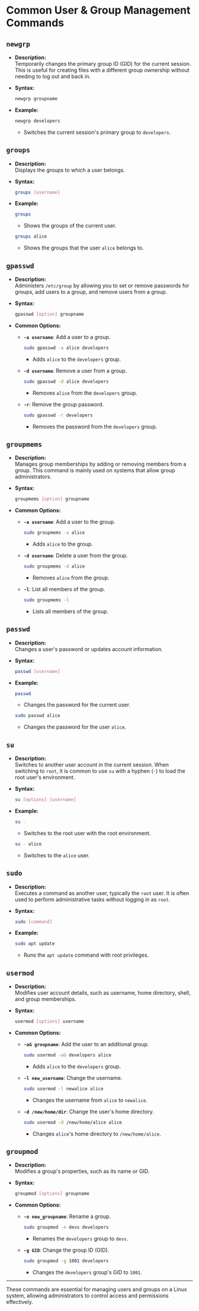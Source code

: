 # Common User & Group Management Commands

## `newgrp`
- **Description:**  
  Temporarily changes the primary group ID (GID) for the current session. This is useful for creating files with a different group ownership without needing to log out and back in.

- **Syntax:**
  ```sh
  newgrp groupname
  ```

- **Example:**
  ```sh
  newgrp developers
  ```
  - Switches the current session's primary group to `developers`.

## `groups`
- **Description:**  
  Displays the groups to which a user belongs.

- **Syntax:**
  ```sh
  groups [username]
  ```

- **Example:**
  ```sh
  groups
  ```
  - Shows the groups of the current user.

  ```sh
  groups alice
  ```
  - Shows the groups that the user `alice` belongs to.

## `gpasswd`
- **Description:**  
  Administers `/etc/group` by allowing you to set or remove passwords for groups, add users to a group, and remove users from a group.

- **Syntax:**
  ```sh
  gpasswd [option] groupname
  ```

- **Common Options:**
  - **`-a username`**: Add a user to a group.
    ```sh
    sudo gpasswd -a alice developers
    ```
    - Adds `alice` to the `developers` group.
  
  - **`-d username`**: Remove a user from a group.
    ```sh
    sudo gpasswd -d alice developers
    ```
    - Removes `alice` from the `developers` group.

  - **`-r`**: Remove the group password.
    ```sh
    sudo gpasswd -r developers
    ```
    - Removes the password from the `developers` group.

## `groupmems`
- **Description:**  
  Manages group memberships by adding or removing members from a group. This command is mainly used on systems that allow group administrators.

- **Syntax:**
  ```sh
  groupmems [option] groupname
  ```

- **Common Options:**
  - **`-a username`**: Add a user to the group.
    ```sh
    sudo groupmems -a alice
    ```
    - Adds `alice` to the group.

  - **`-d username`**: Delete a user from the group.
    ```sh
    sudo groupmems -d alice
    ```
    - Removes `alice` from the group.

  - **`-l`**: List all members of the group.
    ```sh
    sudo groupmems -l
    ```
    - Lists all members of the group.

## `passwd`
- **Description:**  
  Changes a user's password or updates account information.

- **Syntax:**
  ```sh
  passwd [username]
  ```

- **Example:**
  ```sh
  passwd
  ```
  - Changes the password for the current user.

  ```sh
  sudo passwd alice
  ```
  - Changes the password for the user `alice`.

## `su`
- **Description:**  
  Switches to another user account in the current session. When switching to `root`, it is common to use `su` with a hyphen (`-`) to load the root user's environment.

- **Syntax:**
  ```sh
  su [options] [username]
  ```

- **Example:**
  ```sh
  su -
  ```
  - Switches to the root user with the root environment.

  ```sh
  su - alice
  ```
  - Switches to the `alice` user.

## `sudo`
- **Description:**  
  Executes a command as another user, typically the `root` user. It is often used to perform administrative tasks without logging in as `root`.

- **Syntax:**
  ```sh
  sudo [command]
  ```

- **Example:**
  ```sh
  sudo apt update
  ```
  - Runs the `apt update` command with root privileges.

## `usermod`
- **Description:**  
  Modifies user account details, such as username, home directory, shell, and group memberships.

- **Syntax:**
  ```sh
  usermod [options] username
  ```

- **Common Options:**
  - **`-aG groupname`**: Add the user to an additional group.
    ```sh
    sudo usermod -aG developers alice
    ```
    - Adds `alice` to the `developers` group.

  - **`-l new_username`**: Change the username.
    ```sh
    sudo usermod -l newalice alice
    ```
    - Changes the username from `alice` to `newalice`.

  - **`-d /new/home/dir`**: Change the user's home directory.
    ```sh
    sudo usermod -d /new/home/alice alice
    ```
    - Changes `alice`'s home directory to `/new/home/alice`.

## `groupmod`
- **Description:**  
  Modifies a group's properties, such as its name or GID.

- **Syntax:**
  ```sh
  groupmod [options] groupname
  ```

- **Common Options:**
  - **`-n new_groupname`**: Rename a group.
    ```sh
    sudo groupmod -n devs developers
    ```
    - Renames the `developers` group to `devs`.

  - **`-g GID`**: Change the group ID (GID).
    ```sh
    sudo groupmod -g 1001 developers
    ```
    - Changes the `developers` group's GID to `1001`.

---

These commands are essential for managing users and groups on a Linux system, allowing administrators to control access and permissions effectively.